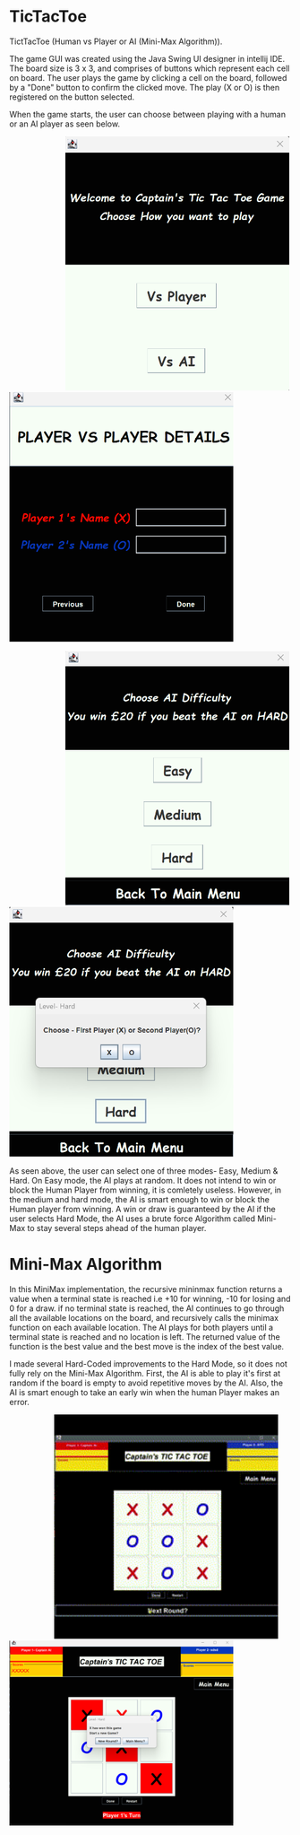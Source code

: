 # TicTacToe
TictTacToe (Human vs Player or AI (Mini-Max Algorithm)).

The game GUI was created using the Java Swing UI designer in intellij IDE. The board size is 3 x 3, and comprises of buttons which represent each cell on board. The user plays the game by clicking a cell on the board, followed by a "Done" button to confirm the clicked move. The play (X or O) is then registered on the button selected. 

When the game starts, the user can choose between playing with a human or an AI player as seen below. 

<p>
 <img src="src/main/java/com/captainnigeria/tictactoe/Game Snapshots/GameMenu.png" hspace=100 style="width:400px ; height:300x">
 <img src="src/main/java/com/captainnigeria/tictactoe/Game Snapshots/playerMenu.png" style="width:400px ; height:300x; vspace: 50px">
</p>


<p>
<img src="src/main/java/com/captainnigeria/tictactoe/Game Snapshots/AIMenu1.png" hspace=100 style=" width:400px ; height:350x">
<img src="src/main/java/com/captainnigeria/tictactoe/Game Snapshots/AIMenu2.png" style="width:400px ; height:300x">
</p>


As seen above, the user can select one of three modes- Easy, Medium & Hard. On Easy mode, the AI plays at random. It does not intend to win or block the Human Player from winning, it is comletely useless. However, in the medium and hard mode, the AI is smart enough to win or block the Human player from winning. A win or draw is guaranteed by the AI if the user selects Hard Mode, the AI uses a brute force Algorithm called Mini-Max to stay several steps ahead of the human player. 

# Mini-Max Algorithm 

In this MiniMax implementation, the recursive mininmax function returns a value when a terminal state is reached i.e  +10 for winning, -10 for losing and 0 for a draw. if no terminal state is reached, the AI continues to go through all the available locations on the board, and recursively calls the minimax function on each available location. The AI plays for both players until a terminal state is reached and no location is left. The returned value of the function is the best value and the best move is the index of the best value. 

I made several Hard-Coded improvements to the Hard Mode, so it does not fully rely on the Mini-Max Algorithm. First, the AI is able to play it's first at random if the board is empty to avoid repetitive moves by the AI. Also, the AI is smart enough to take an early win when the human Player makes an error. 

<p>
<img src="src/main/java/com/captainnigeria/tictactoe/Game Snapshots/Untitled video - Made with Clipchamp.gif" hspace=80 style=" width:400px ; height:300x">
<img src="src/main/java/com/captainnigeria/tictactoe/Game Snapshots/AIWins.png" style="width:400px ; height:500x">
</p>




